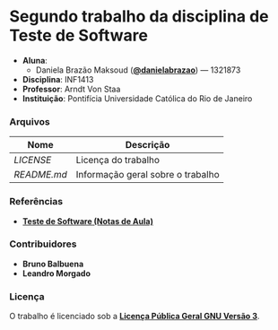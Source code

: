 # Segundo trabalho da disciplina de Teste de Software #
- **Aluna**: 
  * Daniela Brazão Maksoud (**[@danielabrazao](https://github.com/danielabrazao)**) — 1321873
- **Disciplina**: INF1413
- **Professor**: Arndt Von Staa
- **Instituição**: Pontifícia Universidade Católica do Rio de Janeiro

### Arquivos ###

Nome | Descrição
------------ | -------------
*LICENSE* | Licença do trabalho
*README.md* | Informação geral sobre o trabalho

### Referências ###
- **[Teste de Software (Notas de Aula)](http://www.inf.puc-rio.br/~inf1413/)**

### Contribuidores ###
- **Bruno Balbuena**
- **Leandro Morgado**

### Licença ###
O trabalho é licenciado sob a **[Licença Pública Geral GNU Versão 3](http://www.gnu.org/licenses/gpl-3.0.html)**.


